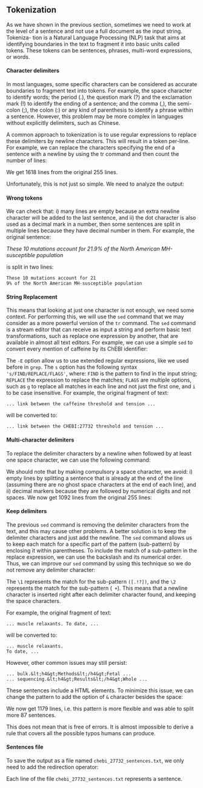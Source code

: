 <script>
import Execute from "$components/Execute.svelte";
</script>

## Tokenization

As we have shown in the previous section, sometimes we need to work at the
level of a sentence and not use a full document as the input string. Tokeniza-
tion is a Natural Language Processing (NLP) task that aims at identifying
boundaries in the text to fragment it into basic units called tokens. These
tokens can be sentences, phrases, multi-word expressions, or words.

#### Character delimiters

In most languages, some specific characters can be considered as accurate
boundaries to fragment text into tokens. For example, the space character
to identify words; the period (.), the question mark (?) and the exclamation
mark (!) to identify the ending of a sentence; and the comma (,), the semi-
colon (;), the colon (:) or any kind of parenthesis to identify a phrase within a
sentence. However, this problem may be more complex in languages without
explicitly delimiters, such as Chinese.

A common approach to tokenization is to use regular expressions to replace these delimiters by newline characters. This will result in a token per-line. For example, we can replace the characters specifying the end of a sentence with a newline by using the tr command and then count the number of lines:

<Execute command="tr '[.!?]' '\n' < chebi_27732.txt | wc -l" />

We get 1618 lines from the original 255 lines.

<Execute command="wc -l chebi_27732.txt" />

Unfortunately, this is not just so simple. We need to analyze the output:

<Execute command="tr '[.!?]' '\n' < chebi_27732.txt | less" />

#### Wrong tokens

We can check that: i) many lines are empty because an extra newline character will be added to the last sentence, and ii) the dot character is also used
as a decimal mark in a number, then some sentences are split in multiple
lines because they have decimal number in them. For example, the original
sentence:

_These 10 mutations account for 21.9% of the North American MH-susceptible population_

is split in two lines:

```text
These 10 mutations account for 21
9% of the North American MH-susceptible population
```

#### String Replacement

This means that looking at just one character is not enough, we need some
context. For performing this, we will use the `sed` command that we may
consider as a more powerful version of the `tr` command. The `sed` command
is a stream editor that can receive as input a string and perform basic text
transformations, such as replace one expression by another, that are available
in almost all text editors. For example, we can use a simple `sed` to convert
every mention of caffeine by its ChEBI identifier:

<Execute command="sed -E 's/caffeine/CHEBI:27732/gi' chebi_27732.txt" />

The `-E` option allow us to use extended regular expressions, like we used
before in `grep`. The `s` option has the following syntax `'s/FIND/REPLACE/FLAGS'`, where: `FIND` is the pattern to find in the input string; `REPLACE`
the expression to replace the matches; `FLAGS` are multiple options, such as
`g` to replace all matches in each line and not just the first one, and `i` to be
case insensitive.
For example, the original fragment of text:

```text
... link between the caffeine threshold and tension ...

```

will be converted to:

```text
... link between the CHEBI:27732 threshold and tension ...
```

#### Multi-character delimiters

To replace the delimiter characters by a newline when followed by at least
one space character, we can use the following command:

<Execute command="sed -E 's/[.!?] +/\n/g' chebi_27732.txt" />

We should note that by making compulsory a space character, we avoid: i)
empty lines by splitting a sentence that is already at the end of the line (assuming there are no ghost space characters at the end of each line), and ii) decimal markers because they are followed by numerical digits and not spaces.
We now get 1092 lines from the original 255 lines:

<Execute command="sed -E 's/[.!?] +/\n/g' chebi_27732.txt | wc -l" />

#### Keep delimiters

The previous `sed` command is removing the delimiter characters from the
text, and this may cause other problems. A better solution is to keep the
delimiter characters and just add the newline. The `sed` command allows us to
keep each match for a specific part of the pattern (sub-pattern) by enclosing
it within parentheses. To include the match of a sub-pattern in the replace
expression, we can use the backslash and its numerical order. Thus, we can
improve our `sed` command by using this technique so we do not remove any
delimiter character:

<Execute command="sed -E 's/([.!?])( +)/\1\n\2/g' chebi_27732.txt" />

The `\1` represents the match for the sub-pattern `([.!?])`, and the `\2` represents the match for the sub-pattern (` +`). This means that a newline character is inserted right after each delimiter character found, and keeping the space characters.

For example, the original fragment of text:

```text
... muscle relaxants. To date, ...
```

will be converted to:

```text
... muscle relaxants.
To date, ...
```

However, other common issues may still persist:

```text
... bulk.&lt;h4&gt;Methods&lt;/h4&gt;Fetal ...
... sequencing.&lt;h4&gt;Results&lt;/h4&gt;Whole ...
```

These sentences include a HTML elements.
To minimize this issue, we can change the pattern to add the option of `&`
character besides the space:

<Execute command="sed -E 's/([.!?])([& ]+)/\1\n\2/g' chebi_27732.txt | wc -l" />

We now get 1179 lines, i.e. this pattern is more flexible and was able to split
more 87 sentences.

<Execute command="expr 1179 - 1092" />

This does not mean that is free of errors. It is almost impossible to derive
a rule that covers all the possible typos humans can produce.

#### Sentences file

To save the output as a file named `chebi_27732_sentences.txt`, we only need
to add the redirection operator:

<Execute command="sed -E 's/([.!?])([& ]+)/\1\n\2/g' chebi_27732.txt > chebi_27732_sentences.txt" />

Each line of the file `chebi_27732_sentences.txt` represents a sentence.
